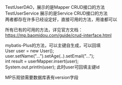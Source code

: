 TestUserDAO，展示的是Mapper CRUD接口的方法  
TestUserService 展示的是Service CRUD接口的方法  
两者都存在许多已经设定好，直接可用的方法，用谁都可以  
  
所有已有的可用的方法，详见官方文档：https://mp.baomidou.com/guide/crud-interface.html  
  
mybatis-Plus的方法，可以主键自生成，可以回填  
User user = new User();  
user.setName("...").setAge(..).setEmail("...");    
int result = userMapper.insert(user);  
System.out.println(user); 此时user可回填主键id  
  
  
MP乐观锁需要数据库表有version字段  


